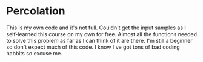 # Percolation

This is my own code and it's not full.
Couldn't get the input samples as I self-learned this course on my own for free.
Almost all the functions needed to solve this problem as far as I can think of it are there.
I'm still a beginner so don't expect much of this code.
I know I've got tons of bad coding habbits so excuse me.
